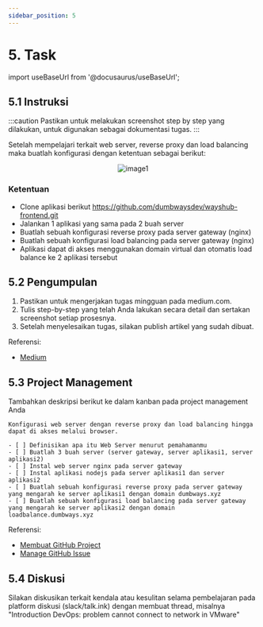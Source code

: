 ```yaml
---
sidebar_position: 5
---
```


# 5. Task

import useBaseUrl from '@docusaurus/useBaseUrl';

## 5.1 Instruksi

:::caution
Pastikan untuk melakukan screenshot step by step yang dilakukan, untuk digunakan sebagai dokumentasi tugas.
:::

Setelah mempelajari terkait web server, reverse proxy dan load balancing maka buatlah konfigurasi dengan ketentuan sebagai berikut:

<center>
<img alt="image1" src={useBaseUrl('img/docs/++.png')} />
</center>

### Ketentuan
- Clone aplikasi berikut https://github.com/dumbwaysdev/wayshub-frontend.git
- Jalankan 1 aplikasi yang sama pada 2 buah server
- Buatlah sebuah konfigurasi reverse proxy pada server gateway (nginx)
- Buatlah sebuah konfigurasi load balancing pada server gateway (nginx)
- Aplikasi dapat di akses menggunakan domain virtual dan otomatis load balance ke 2 aplikasi tersebut

## 5.2 Pengumpulan
1. Pastikan untuk mengerjakan tugas mingguan pada medium.com.
2. Tulis step-by-step yang telah Anda lakukan secara detail dan sertakan screenshot setiap prosesnya. 
3. Setelah menyelesaikan tugas, silakan publish artikel yang sudah dibuat.

Referensi:
- [Medium](/Getting-Started/Medium/Medium-Registrasi)

## 5.3 Project Management
Tambahkan deskripsi berikut ke dalam kanban pada project management Anda
```
Konfigurasi web server dengan reverse proxy dan load balancing hingga dapat di akses melalui browser.

- [ ] Definisikan apa itu Web Server menurut pemahamanmu
- [ ] Buatlah 3 buah server (server gateway, server aplikasi1, server aplikasi2)
- [ ] Instal web server nginx pada server gateway
- [ ] Instal aplikasi nodejs pada server aplikasi1 dan server aplikasi2
- [ ] Buatlah sebuah konfigurasi reverse proxy pada server gateway yang mengarah ke server aplikasi1 dengan domain dumbways.xyz
- [ ] Buatlah sebuah konfigurasi load balancing pada server gateway yang mengarah ke server aplikasi2 dengan domain loadbalance.dumbways.xyz
```

Referensi:
- [Membuat GitHub Project](/Getting-Started/Project-Management/Make-Project-Management)
- [Manage GitHub Issue](/Getting-Started/Project-Management/Issue-Dan-Status-Project)

## 5.4 Diskusi
Silakan diskusikan terkait kendala atau kesulitan selama pembelajaran pada platform diskusi (slack/talk.ink) dengan membuat thread, misalnya "Introduction DevOps: problem cannot connect to network in VMware" 